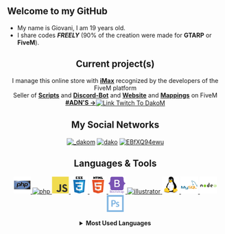 ## Welcome to my GitHub
- My name is Giovani, I am 19 years old.
- I share codes *__FREELY__* (90% of the creation were made for **GTARP** or **FiveM**).

<h2 align="center">Current project(s)</h2>
<p align="center">
  I manage this online store with <a href="https://github.com/iMax-git"><strong>iMax</strong></a> recognized by the developers of the FiveM platform
  <br>
  Seller of <a href="https://adns-tech.fr/adns/scripts/"><strong>Scripts</strong></a> and <a href="https://adns-tech.fr/adns/discord/"><strong>Discord-Bot</strong></a> and <a href="https://adns-tech.fr/adns/website/"><strong>Website</strong></a> and <a href="https://adns-tech.fr/adns/maps/"><strong>Mappings</strong></a> on FiveM<br>
  <a href="https://adns-tech.fr" target="_blank">
  <strong>#ADN'S &#8594;</strong><img align="center" src="https://dunb17ur4ymx4.cloudfront.net/webstore/logos/48593a26410950aeb6e75402e283a645e75cb623.png" alt="Link Twitch To DakoM" height="60"/></a>
</p>

<h2 align="center">My Social Networks</h2>
<p align="center">
<a href="https://twitter.com/_dakom" target="blank"><img align="center" src="https://raw.githubusercontent.com/rahuldkjain/github-profile-readme-generator/master/src/images/icons/Social/twitter.svg" alt="_dakom" height="30" width="40" /></a>
<a href="https://www.youtube.com/c/dako" target="blank"><img align="center" src="https://raw.githubusercontent.com/rahuldkjain/github-profile-readme-generator/master/src/images/icons/Social/youtube.svg" alt="dako" height="30" width="40" /></a>
<a href="https://discord.gg/EBfXQ94ewu" target="blank"><img align="center" src="https://raw.githubusercontent.com/rahuldkjain/github-profile-readme-generator/master/src/images/icons/Social/discord.svg" alt="EBfXQ94ewu" height="30" width="40" /></a>
</p>

<h2 align = "center">Languages & Tools</h2>
<p align="center"> <a href="https://www.php.net" target="_blank" rel="noreferrer"> <img src="https://raw.githubusercontent.com/devicons/devicon/master/icons/php/php-original.svg" alt="php" width="40" height="40"/> </a><a href="https://www.lua.org" target="_blank" rel="noreferrer"> <img src="https://cdn.jsdelivr.net/gh/devicons/devicon/icons/lua/lua-plain-wordmark.svg" alt="php" width="40" height="40"/></a><a href="https://developer.mozilla.org/en-US/docs/Web/JavaScript" target="_blank" rel="noreferrer"> <img src="https://raw.githubusercontent.com/devicons/devicon/master/icons/javascript/javascript-original.svg" alt="javascript" width="40" height="40"/> </a> <a href="https://www.w3schools.com/css/" target="_blank" rel="noreferrer"> <img src="https://raw.githubusercontent.com/devicons/devicon/master/icons/css3/css3-original-wordmark.svg" alt="css3" width="40" height="40"/> </a> <a href="https://www.w3.org/html/" target="_blank" rel="noreferrer"> <img src="https://raw.githubusercontent.com/devicons/devicon/master/icons/html5/html5-original-wordmark.svg" alt="html5" width="40" height="40"/> </a> <a href="https://getbootstrap.com" target="_blank" rel="noreferrer"> <img src="https://raw.githubusercontent.com/devicons/devicon/master/icons/bootstrap/bootstrap-plain-wordmark.svg" alt="bootstrap" width="40" height="40"/> </a><a href="https://www.adobe.com/in/products/illustrator.html" target="_blank" rel="noreferrer"> <img src="https://www.vectorlogo.zone/logos/adobe_illustrator/adobe_illustrator-icon.svg" alt="illustrator" width="40" height="40"/> </a> <a href="https://www.linux.org/" target="_blank" rel="noreferrer"> <img src="https://raw.githubusercontent.com/devicons/devicon/master/icons/linux/linux-original.svg" alt="linux" width="40" height="40"/> </a> <a href="https://www.mysql.com/" target="_blank" rel="noreferrer"> <img src="https://raw.githubusercontent.com/devicons/devicon/master/icons/mysql/mysql-original-wordmark.svg" alt="mysql" width="40" height="40"/> </a> <a href="https://nodejs.org" target="_blank" rel="noreferrer"> <img src="https://raw.githubusercontent.com/devicons/devicon/master/icons/nodejs/nodejs-original-wordmark.svg" alt="nodejs" width="40" height="40"/> </a> <a href="https://www.photoshop.com/en" target="_blank" rel="noreferrer"> <img src="https://raw.githubusercontent.com/devicons/devicon/master/icons/photoshop/photoshop-line.svg" alt="photoshop" width="40" height="40"/> </a> </p>

<details>
 <summary align ="center"><b>Most Used Languages</b></summary>
    <p align ="center"><a href = "https://github.com/DakoooM?tab=repositories" target="_blank"><img align="center" src="https://github-readme-stats.vercel.app/api/top-langs?username=dakooom&show_icons=true&theme=dark&locale=fr&layout=compact" alt="dakooom"/>
    </a></p>
  </summary>
</details>

